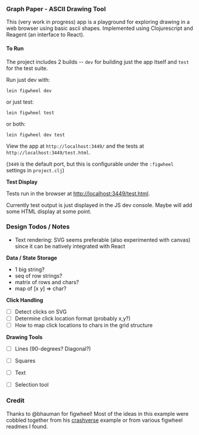### Graph Paper - ASCII Drawing Tool

This (very work in progress) app is a playground for exploring
drawing in a web browser using basic ascii shapes. Implemented
using Clojurescript and Reagent (an interface to React).

#### To Run

The project includes 2 builds -- `dev` for building just the app itself
and `test` for the test suite.

Run just dev with:

```
lein figwheel dev
```

or just test:

```
lein figwheel test
```

or both:

```
lein figwheel dev test
```

View the app at `http://localhost:3449/` and the tests at `http://localhost:3449/test.html`.

(`3449` is the default port, but this is configurable under the
`:figwheel` settings in `project.clj`)

__Test Display__

Tests run in the browser at [http://localhost:3449/test.html](http://localhost:3449/test.html).

Currently test output is just displayed in the JS dev console. Maybe
will add some HTML display at some point.

### Design Todos / Notes

* Text rendering: SVG seems preferable (also experimented with canvas) since
it can be natively integrated with React

__Data / State Storage__

* 1 big string?
* seq of row strings?
* matrix of rows and chars?
* map of [x y] => char?

__Click Handling__

* [ ] Detect clicks on SVG
* [ ] Determine click location format (probably x,y?)
* [ ] How to map click locations to chars in the grid structure

__Drawing Tools__

* [ ] Lines (90-degrees? Diagonal?)
* [ ] Squares
* [ ] Text
* [ ] Selection tool


### Credit

Thanks to @bhauman for figwheel! Most of the ideas in this example were
cobbled together from his [crashverse](https://github.com/bhauman/crashverse) example
or from various figwheel readmes I found.
